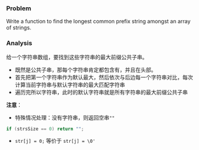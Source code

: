 ### Problem
Write a function to find the longest common prefix string amongst an array of strings.



### Analysis
给一个字符串数组，要找到这些字符串的最大前缀公共子串。

- 既然是公共子串，那每个字符串肯定都包含有，并且在头部。
- 首先把第一个字符串作为默认最大，然后依次与后边每一个字符串对比，每次计算当前字符串与默认字符串的最大匹配字符串
- 遍历完所以字符串，此时的默认字符串就是所有字符串的最大前缀公共子串


**注意**：
- 特殊情况处理：没有字符串，则返回空串`""`
``` cpp
if (strsSize == 0) return "";
```
- `str[j] = 0;` 等价于 `str[j] = \0'`